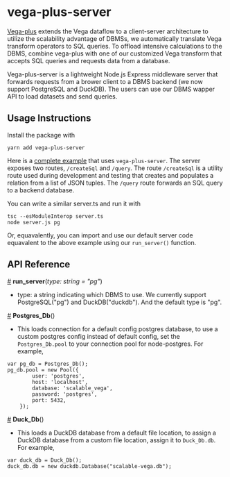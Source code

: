 # vega-plus-server
[Vega-plus](https://www.npmjs.com/package/vega-plus) extends the Vega dataflow to a client-server architecture to utilize the scalability advantage of DBMSs, we automatically translate Vega transform operators to SQL queries. To offload intensive calculations to the DBMS, combine vega-plus with one of our customized Vega transform that accepts SQL queries and requests data from a database. 

Vega-plus-server is a lightweight Node.js Express middleware server that forwards requests from a brower client to a DBMS backend (we now support PostgreSQL and DuckDB). The users can use our DBMS wapper API to load datasets and send queries. 

## Usage Instructions

Install the package with

```
yarn add vega-plus-server
```

Here is a [complete example](https://github.com/leibatt/scalable-vega/blob/master/packages/server/server.ts) that uses `vega-plus-server`. The server exposes two routes, `/createSql` and
`/query`. The route `/createSql` is a utility route used during development and testing that creates and
populates a relation from a list of JSON tuples. The `/query` route forwards an SQL query to a backend database. 

You can write a similar server.ts and run it with 
```
tsc --esModuleInterop server.ts
node server.js pg
```
Or, equavalently, you can import and use our default server code equavalent to the above example using our `run_server()` function. 

## API Reference
<a name="run_server" href="#run_server">#</a>
<b>run_server</b>(<i>type: string = "pg"</i>)
* type: a string indicating which DBMS to use. We currently support PostgreSQL("pg") and DuckDB("duckdb"). And the default type is "pg".

<a name="Postgres_Db" href="#Postgres_Db">#</a>
<b>Postgres_Db</b>()
* This loads connection for a default config postgres database, to use a custom postgres config instead of default config, set the `Postgres_Db.pool` to your connection pool for node-postgres. For example,
```
var pg_db = Postgres_Db();
pg_db.pool = new Pool({
        user: 'postgres',
        host: 'localhost',
        database: 'scalable_vega',
        password: 'postgres',
        port: 5432,
    });
```

<a name="Duck_Db" href="#Duck_Db">#</a>
<b>Duck_Db</b>()
* This loads a DuckDB database from a default file location, to assign a DuckDB database from a custom file location, assign it to `Duck_Db.db`. For example,
```
var duck_db = Duck_Db();
duck_db.db = new duckdb.Database("scalable-vega.db");
```


